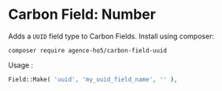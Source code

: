 # Carbon Field: Number

Adds a `UUID` field type to Carbon Fields. Install using composer:
```cli
composer require agence-ho5/carbon-field-uuid
```

Usage :
```php
Field::Make( 'uuid', 'my_uuid_field_name', '' ),
```